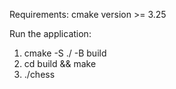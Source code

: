 Requirements:
  cmake version >= 3.25

Run the application:
  1. cmake -S ./ -B build
  2. cd build && make
  3. ./chess
